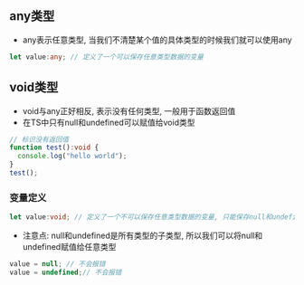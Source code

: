 ## any类型

- any表示任意类型, 当我们不清楚某个值的具体类型的时候我们就可以使用any

```typescript
let value:any; // 定义了一个可以保存任意类型数据的变量
```



## void类型

- void与any正好相反, 表示没有任何类型, 一般用于函数返回值
- 在TS中只有null和undefined可以赋值给void类型

```typescript
// 标识没有返回值
function test():void {
  console.log("hello world");
}
test();
```

### 变量定义

```typescript
let value:void; // 定义了一个不可以保存任意类型数据的变量, 只能保存null和undefined
```

-  注意点: null和undefined是所有类型的子类型, 所以我们可以将null和undefined赋值给任意类型

```typescript
value = null; // 不会报错
value = undefined;// 不会报错
```

